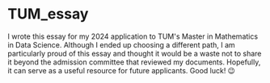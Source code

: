 # TUM_essay
I wrote this essay for my 2024 application to TUM's Master in Mathematics in Data Science. 
Although I ended up choosing a different path, I am particularly proud of this essay and thought it would be a waste not to share it beyond the admission committee that reviewed my documents. Hopefully, it can serve as a useful resource for future applicants. Good luck! 😉
